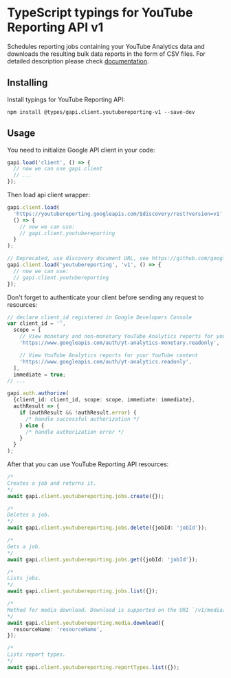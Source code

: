 # TypeScript typings for YouTube Reporting API v1

Schedules reporting jobs containing your YouTube Analytics data and downloads the resulting bulk data reports in the form of CSV files.
For detailed description please check [documentation](https://developers.google.com/youtube/reporting/v1/reports/).

## Installing

Install typings for YouTube Reporting API:

```
npm install @types/gapi.client.youtubereporting-v1 --save-dev
```

## Usage

You need to initialize Google API client in your code:

```typescript
gapi.load('client', () => {
  // now we can use gapi.client
  // ...
});
```

Then load api client wrapper:

```typescript
gapi.client.load(
  'https://youtubereporting.googleapis.com/$discovery/rest?version=v1',
  () => {
    // now we can use:
    // gapi.client.youtubereporting
  }
);
```

```typescript
// Deprecated, use discovery document URL, see https://github.com/google/google-api-javascript-client/blob/master/docs/reference.md#----gapiclientloadname----version----callback--
gapi.client.load('youtubereporting', 'v1', () => {
  // now we can use:
  // gapi.client.youtubereporting
});
```

Don't forget to authenticate your client before sending any request to resources:

```typescript
// declare client_id registered in Google Developers Console
var client_id = '',
  scope = [
    // View monetary and non-monetary YouTube Analytics reports for your YouTube content
    'https://www.googleapis.com/auth/yt-analytics-monetary.readonly',

    // View YouTube Analytics reports for your YouTube content
    'https://www.googleapis.com/auth/yt-analytics.readonly',
  ],
  immediate = true;
// ...

gapi.auth.authorize(
  {client_id: client_id, scope: scope, immediate: immediate},
  authResult => {
    if (authResult && !authResult.error) {
      /* handle successful authorization */
    } else {
      /* handle authorization error */
    }
  }
);
```

After that you can use YouTube Reporting API resources: <!-- TODO: make this work for multiple namespaces -->

```typescript
/*
Creates a job and returns it.
*/
await gapi.client.youtubereporting.jobs.create({});

/*
Deletes a job.
*/
await gapi.client.youtubereporting.jobs.delete({jobId: 'jobId'});

/*
Gets a job.
*/
await gapi.client.youtubereporting.jobs.get({jobId: 'jobId'});

/*
Lists jobs.
*/
await gapi.client.youtubereporting.jobs.list({});

/*
Method for media download. Download is supported on the URI `/v1/media/{+name}?alt=media`.
*/
await gapi.client.youtubereporting.media.download({
  resourceName: 'resourceName',
});

/*
Lists report types.
*/
await gapi.client.youtubereporting.reportTypes.list({});
```
